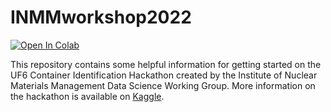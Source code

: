 # INMMworkshop2022

[![Open In Colab](https://colab.research.google.com/assets/colab-badge.svg)](https://colab.research.google.com/github/nshoman/INMMworkshop2022/blob/main/submission-example-pytorch.ipynb)

This repository contains some helpful information for getting started on the UF6 Container Identification Hackathon created by the Institute of Nuclear Materials Management Data Science Working Group. More information on the hackathon is available on [Kaggle](https://www.kaggle.com/competitions/containerid).
